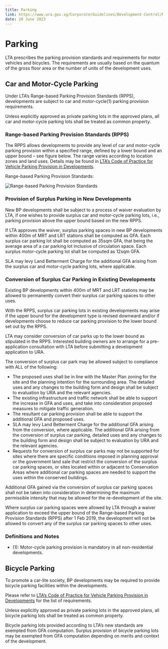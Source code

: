 ```yaml
---
title: Parking
link: https://www.ura.gov.sg/Corporate/Guidelines/Development-Control/Non-Residential/Business-Park/Parking
date: 28 June 2023
---
```


# Parking

LTA prescribes the parking provision standards and requirements for motor vehicles and bicycles. The requirements are usually based on the quantum of the gross floor area or the number of units of the development uses.

## Car and Motor-Cycle Parking

Under LTA’s Range-based Parking Provision Standards (RPPS), developments are subject to car and motor-cycle(1) parking provision requirements.

Unless explicitly approved as private parking lots in the approved plans, all car and motor-cycle parking lots shall be treated as common property.

### Range-based Parking Provision Standards (RPPS)

The RPPS allows developments to provide any level of car and motor-cycle parking provision within a specified range, defined by a lower bound and an upper bound – see figure below. The range varies according to location zones and land uses. Details may be found in [LTA’s Code of Practice for Vehicle Parking Provision in Developments](https://www.lta.gov.sg/content/ltagov/en/industry_innovations/industry_matters/development_construction_resources/vehicle_parking/requirements_for_vehicle_parking_proposals.html).

Range-based Parking Provision Standards:

![Range-based Parking Provision Standards](https://www.ura.gov.sg/-/media/Corporate/Guidelines/Development-control/Industrial/Range_Based_Car_Parking_Standard.jpg?h=100%25&w=100%25)

### Provision of Surplus Parking in New Developments

New BP developments shall be subject to a process of waiver evaluation by LTA, if one wishes to provide surplus car and motor-cycle parking lots, i.e., parking provision above the upper bound based on the new RPPS.

If LTA approves the waiver, surplus parking spaces in new BP developments within 400m of MRT and LRT stations shall be computed as GFA. Each surplus car parking lot shall be computed as 35sqm GFA, that being the average area of a car parking lot inclusive of circulation space. Each surplus motor-cycle parking lot shall be computed as 12sqm GFA.

SLA may levy Land Betterment Charge for the additional GFA arising from the surplus car and motor-cycle parking lots, where applicable.

### Conversion of Surplus Car Parking in Existing Developments

Existing BP developments within 400m of MRT and LRT stations may be allowed to permanently convert their surplus car parking spaces to other uses.

With the RPPS, surplus car parking lots in existing developments may arise if the upper bound for the development type is revised downward and/or if developments choose to reduce car parking provision to the lower bound set out by the RPPS.

LTA may consider conversion of car parks up to the lower bound as stipulated in the RPPS. Interested building owners are to arrange for a pre-application consultation with LTA before submitting a development application to URA.

The conversion of surplus car park may be allowed subject to compliance with ALL of the following:

- The proposed uses shall be in line with the Master Plan zoning for the site and the planning intention for the surrounding area. The detailed uses and any changes to the building form and design shall be subject to evaluation by URA and the relevant agencies.
- The existing infrastructure and traffic network shall be able to support the increase in GFA and uses, and take into consideration proposed measures to mitigate traffic generation.
- The resultant car parking provision shall be able to support the additional GFA and proposed uses.
- SLA may levy Land Betterment Charge for the additional GFA arising from the conversion, where applicable. The additional GFA arising from the conversion of surplus car parking, detailed uses and any changes to the building form and design shall be subject to evaluation by URA and the relevant agencies.
- Requests for conversion of surplus car parks may not be supported for sites where there are specific conditions imposed in planning approval or the government land sale that restrict the conversion of the surplus car parking spaces, or sites located within or adjacent to Conservation Areas where additional car parking spaces are needed to support the uses within the conserved buildings.

Additional GFA gained via the conversion of surplus car parking spaces shall not be taken into consideration in determining the maximum permissible intensity that may be allowed for the re-development of the site.

Where surplus car parking spaces were allowed by LTA through a waiver application to exceed the upper bound of the Range-based Parking Provision Standards (RPPS) after 1 Feb 2019, the development will not be allowed to convert any of the surplus car parking spaces to other uses.

### Definitions and Notes

- (1): Motor-cycle parking provision is mandatory in all non-residential developments.

## Bicycle Parking

To promote a car-lite society, BP developments may be required to provide bicycle parking facilities within the developments.

Please refer to [LTA’s Code of Practice for Vehicle Parking Provision in Developments](https://www.lta.gov.sg/content/ltagov/en/industry_innovations/industry_matters/development_construction_resources/vehicle_parking/requirements_for_vehicle_parking_proposals.html) for the list of requirements.

Unless explicitly approved as private parking lots in the approved plans, all bicycle parking lots shall be treated as common property.

Bicycle parking lots provided according to LTA’s new standards are exempted from GFA computation. Surplus provision of bicycle parking lots may be exempted from GFA computation depending on merits and context of the development.

